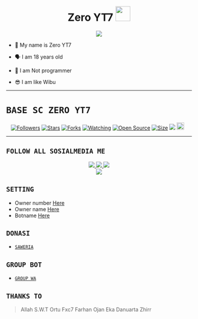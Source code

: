 <h1 align="center">Zero YT7 <img src="https://user-images.githubusercontent.com/1303154/88677602-1635ba80-d120-11ea-84d8-d263ba5fc3c0.gif" width="40px" alt=""><br></h1>
<p align="center">
<img src="https://i.ibb.co/YDYS80p/zero.jpg" />
</p>

<p align="center">

- 👼 My name is Zero YT7

- 🗣️ I am 18 years old 

- 🔭 I am Not programmer
 
- 😎 I am like Wibu
</p>

------

# ```BASE SC ZERO YT7```
<p align="center">
<a href="https://github.com/Zero-YT7/followers"><img title="Followers" src="https://img.shields.io/github/followers/Zero-YT7?color=red&style=flat-square"></a>
<a href="https://github.com/Zero-YT7/Base-ZeroYT7/stargazers/"><img title="Stars" src="https://img.shields.io/github/stars/Zero-YT7/Base-ZeroYT7?color=blue&style=flat-square"></a>
<a href="https://github.com/Zero-YT7/Base-ZeroYT7/network/members"><img title="Forks" src="https://img.shields.io/github/forks/Zero-YT7/Base-ZeroYT7?color=red&style=flat-square"></a>
<a href="https://github.com/Zero-YT7/Base-ZeroYT7/watchers"><img title="Watching" src="https://img.shields.io/github/watchers/Zero-YT7/Base-ZeroYT7?label=Watchers&color=blue&style=flat-square"></a>
<a href="https://github.com/Zero-YT7/Base-ZeroYT7"><img title="Open Source" src="https://badges.frapsoft.com/os/v2/open-source.svg?v=103"></a>
<a href="https://github.com/ZeroYT7/Base-ZeroYT7/"><img title="Size" src="https://img.shields.io/github/repo-size/Zero-YT7/Base-ZeroYT7?style=flat-square&color=green"></a>
<a href="https://hits.seeyoufarm.com"><img src="https://hits.seeyoufarm.com/api/count/incr/badge.svg?url=https%3A%2F%2Fgithub.com%2FZero-YT7%2FBase-ZeroYT7&count_bg=%2379C83D&title_bg=%23555555&icon=probot.svg&icon_color=%2300FF6D&title=hits&edge_flat=false"/></a>
<a href="https://github.com/Zero-YT7/Base-ZeroYT7/graphs/commit-activity"><img height="20" src="https://img.shields.io/badge/Maintained%3F-yes-green.svg"></a>&nbsp;&nbsp;
</p>
<p align='center'>
    </p>

-------

## ```FOLLOW ALL SOSIALMEDIA ME```
<p align="center">
<a href="https://instagram.com/ZeroYT7"><img src="https://img.shields.io/badge/Instagram-E4405F?style=for-the-badge&logo=instagram&logoColor=white"/> 
<a href="https://wa.me/6285157740529"><img src="https://img.shields.io/badge/WhatsApp-25D366?style=for-the-badge&logo=whatsapp&logoColor=white" />
<a href="https://youtube.com/ZeroYT7"><img src="https://img.shields.io/badge/YouTube Zero YT7-ff0000?style=for-the-badge&logo=youtube&logoColor=ff000000&link=https://youtube.com/ZeroYT7" /><br>
<a href="https://tiktok.com/@_zeroyt7"><img src="https://img.shields.io/badge/Tiktok Zero YT7-black?style=for-the-badge&logo=tiktok&logoColor=ff000000&link=https://tiktok.com/@zeroyt7" /></a>
</p>

## ```SETTING```

- Owner number [Here](https://github.com/Zero-YT7/Base-ZeroYT7/blob/master/setting.json#L4)
- Owner name [Here](https://github.com/Zero-YT7/Base-ZeroYT7/blob/master/setting.json#L13)
- Botname [Here](https://github.com/Zero-YT7/Base-ZeroYT7/blob/master/setting.json#L14)

## ```DONASI```

- [`SAWERIA`](https://saweria.co/ZeroYT7)

## ```GROUP BOT```

- [`GROUP WA`](https://chat.whatsapp.com/BM0HVJKYR2BI8JJUlQO2ue)


## ```THANKS TO```
> Allah S.W.T
> Ortu
> Fxc7
> Farhan
> Ojan
> Eka Danuarta
> Zhirr
